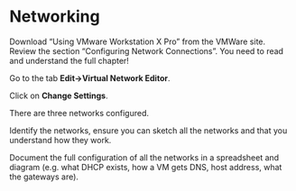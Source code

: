 # Networking

Download “Using VMware Workstation X Pro” from the VMWare site. Review the section “Configuring Network Connections”. You need to read and understand the full chapter!

Go to the tab **Edit->Virtual Network Editor**.

Click on **Change Settings**.

There are three networks configured.

Identify the networks, ensure you can sketch all the networks and that you understand how they work.

Document the full configuration of all the networks in a spreadsheet and diagram (e.g. what DHCP exists, how a VM gets DNS, host address, what the gateways are).
